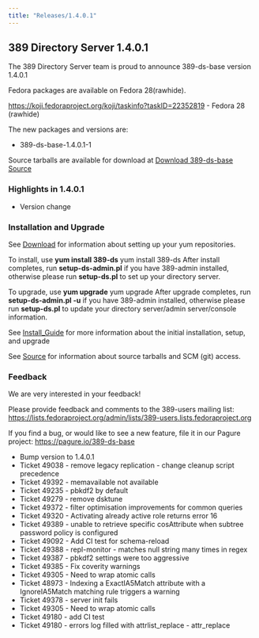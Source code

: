 ```yaml
---
title: "Releases/1.4.0.1"
---
```


389 Directory Server 1.4.0.1
-----------------------------

The 389 Directory Server team is proud to announce 389-ds-base version 1.4.0.1

Fedora packages are available on Fedora 28(rawhide).

<https://koji.fedoraproject.org/koji/taskinfo?taskID=22352819>   - Fedora 28 (rawhide)

The new packages and versions are:

-   389-ds-base-1.4.0.1-1

Source tarballs are available for download at [Download 389-ds-base Source](https://releases.pagure.org/389-ds-base/389-ds-base-1.4.0.1.tar.bz2)

### Highlights in 1.4.0.1

- Version change

### Installation and Upgrade 
See [Download](../download.html) for information about setting up your yum repositories.

To install, use **yum install 389-ds** yum install 389-ds After install completes, run **setup-ds-admin.pl** if you have 389-admin installed, otherwise please run **setup-ds.pl** to set up your directory server.

To upgrade, use **yum upgrade** yum upgrade After upgrade completes, run **setup-ds-admin.pl -u** if you have 389-admin installed, otherwise please run **setup-ds.pl** to update your directory server/admin server/console information.

See [Install\_Guide](../legacy/install-guide.html) for more information about the initial installation, setup, and upgrade

See [Source](../development/source.html) for information about source tarballs and SCM (git) access.

### Feedback

We are very interested in your feedback!

Please provide feedback and comments to the 389-users mailing list: <https://lists.fedoraproject.org/admin/lists/389-users.lists.fedoraproject.org>

If you find a bug, or would like to see a new feature, file it in our Pagure project: <https://pagure.io/389-ds-base>

- Bump version to 1.4.0.1
- Ticket 49038 - remove legacy replication - change cleanup script precedence
- Ticket 49392 - memavailable not available
- Ticket 49235 - pbkdf2 by default
- Ticket 49279 - remove dsktune
- Ticket 49372 - filter optimisation improvements for common queries
- Ticket 49320 - Activating already active role returns error 16
- Ticket 49389 - unable to retrieve specific cosAttribute when subtree password policy is configured
- Ticket 49092 - Add CI test for schema-reload
- Ticket 49388 - repl-monitor - matches null string many times in regex
- Ticket 49387 - pbkdf2 settings were too aggressive
- Ticket 49385 - Fix coverity warnings
- Ticket 49305 - Need to wrap atomic calls
- Ticket 48973 - Indexing a ExactIA5Match attribute with a IgnoreIA5Match matching rule triggers a warning
- Ticket 49378 - server init fails
- Ticket 49305 - Need to wrap atomic calls
- Ticket 49180 - add CI test
- Ticket 49180 - errors log filled with attrlist\_replace - attr\_replace


